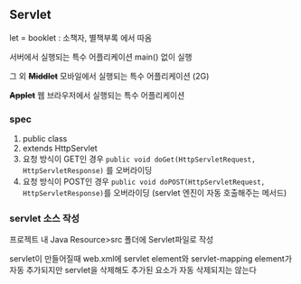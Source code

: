 ## Servlet

let = booklet : 소책자, 별책부록 에서 따옴

서버에서 실행되는 특수 어플리케이션
main() 없이 실행

그 외
**~~Middlet~~** 
모바일에서 실행되는 특수 어플리케이션 (2G)

**~~Applet~~**
웹 브라우저에서 실행되는 특수 어플리케이션

### spec
1) public class
2) extends HttpServlet
3) 요청 방식이 GET인 경우 
`public void doGet(HttpServletRequest, HttpServletResponse)` 를 오버라이딩
4) 요청 방식이 POST인 경우
`public void doPOST(HttpServletRequest, HttpServletResponse)`를 오버라이딩
(servlet 엔진이 자동 호출해주는 메서드)

### servlet 소스 작성
프로젝트 내 Java Resource>src 폴더에 Servlet파일로 작성

servlet이 만들어질때 web.xml에 servlet element와  servlet-mapping element가 자동 추가되지만
servlet을 삭제해도 추가된 요소가 자동 삭제되지는 않는다
<!--stackedit_data:
eyJoaXN0b3J5IjpbMTA1ODA2MjkyMywtMTk0NjA3MDE4M119
-->
